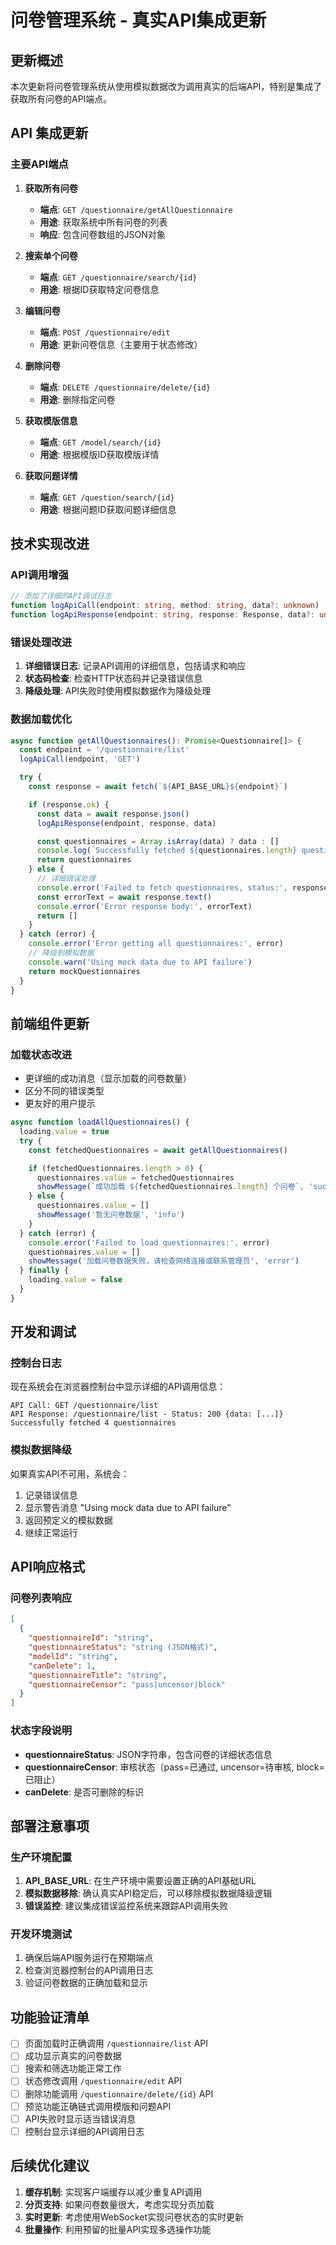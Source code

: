 # 问卷管理系统 - 真实API集成更新

## 更新概述

本次更新将问卷管理系统从使用模拟数据改为调用真实的后端API，特别是集成了获取所有问卷的API端点。

## API 集成更新

### 主要API端点

1. **获取所有问卷**
   - **端点**: `GET /questionnaire/getAllQuestionnaire`
   - **用途**: 获取系统中所有问卷的列表
   - **响应**: 包含问卷数组的JSON对象

2. **搜索单个问卷**
   - **端点**: `GET /questionnaire/search/{id}`
   - **用途**: 根据ID获取特定问卷信息

3. **编辑问卷**
   - **端点**: `POST /questionnaire/edit`
   - **用途**: 更新问卷信息（主要用于状态修改）

4. **删除问卷**
   - **端点**: `DELETE /questionnaire/delete/{id}`
   - **用途**: 删除指定问卷

5. **获取模版信息**
   - **端点**: `GET /model/search/{id}`
   - **用途**: 根据模版ID获取模版详情

6. **获取问题详情**
   - **端点**: `GET /question/search/{id}`
   - **用途**: 根据问题ID获取问题详细信息

## 技术实现改进

### API调用增强

```typescript
// 添加了详细的API调试日志
function logApiCall(endpoint: string, method: string, data?: unknown)
function logApiResponse(endpoint: string, response: Response, data?: unknown)
```

### 错误处理改进

1. **详细错误日志**: 记录API调用的详细信息，包括请求和响应
2. **状态码检查**: 检查HTTP状态码并记录错误信息
3. **降级处理**: API失败时使用模拟数据作为降级处理

### 数据加载优化

```typescript
async function getAllQuestionnaires(): Promise<Questionnaire[]> {
  const endpoint = '/questionnaire/list'
  logApiCall(endpoint, 'GET')

  try {
    const response = await fetch(`${API_BASE_URL}${endpoint}`)

    if (response.ok) {
      const data = await response.json()
      logApiResponse(endpoint, response, data)

      const questionnaires = Array.isArray(data) ? data : []
      console.log(`Successfully fetched ${questionnaires.length} questionnaires`)
      return questionnaires
    } else {
      // 详细错误处理
      console.error('Failed to fetch questionnaires, status:', response.status, response.statusText)
      const errorText = await response.text()
      console.error('Error response body:', errorText)
      return []
    }
  } catch (error) {
    console.error('Error getting all questionnaires:', error)
    // 降级到模拟数据
    console.warn('Using mock data due to API failure')
    return mockQuestionnaires
  }
}
```

## 前端组件更新

### 加载状态改进

- 更详细的成功消息（显示加载的问卷数量）
- 区分不同的错误类型
- 更友好的用户提示

```typescript
async function loadAllQuestionnaires() {
  loading.value = true
  try {
    const fetchedQuestionnaires = await getAllQuestionnaires()

    if (fetchedQuestionnaires.length > 0) {
      questionnaires.value = fetchedQuestionnaires
      showMessage(`成功加载 ${fetchedQuestionnaires.length} 个问卷`, 'success')
    } else {
      questionnaires.value = []
      showMessage('暂无问卷数据', 'info')
    }
  } catch (error) {
    console.error('Failed to load questionnaires:', error)
    questionnaires.value = []
    showMessage('加载问卷数据失败，请检查网络连接或联系管理员', 'error')
  } finally {
    loading.value = false
  }
}
```

## 开发和调试

### 控制台日志

现在系统会在浏览器控制台中显示详细的API调用信息：

```
API Call: GET /questionnaire/list
API Response: /questionnaire/list - Status: 200 {data: [...]}
Successfully fetched 4 questionnaires
```

### 模拟数据降级

如果真实API不可用，系统会：

1. 记录错误信息
2. 显示警告消息 "Using mock data due to API failure"
3. 返回预定义的模拟数据
4. 继续正常运行

## API响应格式

### 问卷列表响应

```json
[
  {
    "questionnaireId": "string",
    "questionnaireStatus": "string (JSON格式)",
    "modelId": "string",
    "canDelete": 1,
    "questionnaireTitle": "string",
    "questionnaireCensor": "pass|uncensor|block"
  }
]
```

### 状态字段说明

- **questionnaireStatus**: JSON字符串，包含问卷的详细状态信息
- **questionnaireCensor**: 审核状态（pass=已通过, uncensor=待审核, block=已阻止）
- **canDelete**: 是否可删除的标识

## 部署注意事项

### 生产环境配置

1. **API_BASE_URL**: 在生产环境中需要设置正确的API基础URL
2. **模拟数据移除**: 确认真实API稳定后，可以移除模拟数据降级逻辑
3. **错误监控**: 建议集成错误监控系统来跟踪API调用失败

### 开发环境测试

1. 确保后端API服务运行在预期端点
2. 检查浏览器控制台的API调用日志
3. 验证问卷数据的正确加载和显示

## 功能验证清单

- [ ] 页面加载时正确调用 `/questionnaire/list` API
- [ ] 成功显示真实的问卷数据
- [ ] 搜索和筛选功能正常工作
- [ ] 状态修改调用 `/questionnaire/edit` API
- [ ] 删除功能调用 `/questionnaire/delete/{id}` API
- [ ] 预览功能正确链式调用模版和问题API
- [ ] API失败时显示适当错误消息
- [ ] 控制台显示详细的API调用日志

## 后续优化建议

1. **缓存机制**: 实现客户端缓存以减少重复API调用
2. **分页支持**: 如果问卷数量很大，考虑实现分页加载
3. **实时更新**: 考虑使用WebSocket实现问卷状态的实时更新
4. **批量操作**: 利用预留的批量API实现多选操作功能
